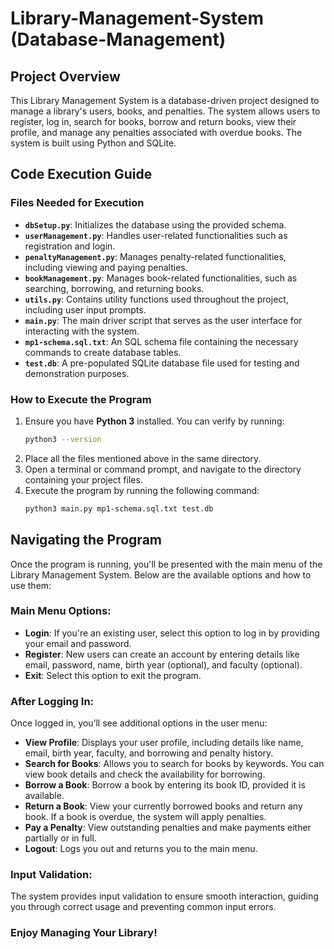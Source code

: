 
# Library-Management-System (Database-Management)

## Project Overview
This Library Management System is a database-driven project designed to manage a library's users, books, and penalties. The system allows users to register, log in, search for books, borrow and return books, view their profile, and manage any penalties associated with overdue books. The system is built using Python and SQLite.

## Code Execution Guide

### Files Needed for Execution
- **`dbSetup.py`**: Initializes the database using the provided schema.
- **`userManagement.py`**: Handles user-related functionalities such as registration and login.
- **`penaltyManagement.py`**: Manages penalty-related functionalities, including viewing and paying penalties.
- **`bookManagement.py`**: Manages book-related functionalities, such as searching, borrowing, and returning books.
- **`utils.py`**: Contains utility functions used throughout the project, including user input prompts.
- **`main.py`**: The main driver script that serves as the user interface for interacting with the system.
- **`mp1-schema.sql.txt`**: An SQL schema file containing the necessary commands to create database tables.
- **`test.db`**: A pre-populated SQLite database file used for testing and demonstration purposes.

### How to Execute the Program
1. Ensure you have **Python 3** installed. You can verify by running:
   ```bash
   python3 --version
   ```
2. Place all the files mentioned above in the same directory.
3. Open a terminal or command prompt, and navigate to the directory containing your project files.
4. Execute the program by running the following command:
   ```bash
   python3 main.py mp1-schema.sql.txt test.db
   ```

## Navigating the Program
Once the program is running, you'll be presented with the main menu of the Library Management System. Below are the available options and how to use them:

### Main Menu Options:
- **Login**: If you're an existing user, select this option to log in by providing your email and password.
- **Register**: New users can create an account by entering details like email, password, name, birth year (optional), and faculty (optional).
- **Exit**: Select this option to exit the program.

### After Logging In:
Once logged in, you’ll see additional options in the user menu:

- **View Profile**: Displays your user profile, including details like name, email, birth year, faculty, and borrowing and penalty history.
- **Search for Books**: Allows you to search for books by keywords. You can view book details and check the availability for borrowing.
- **Borrow a Book**: Borrow a book by entering its book ID, provided it is available.
- **Return a Book**: View your currently borrowed books and return any book. If a book is overdue, the system will apply penalties.
- **Pay a Penalty**: View outstanding penalties and make payments either partially or in full.
- **Logout**: Logs you out and returns you to the main menu.

### Input Validation:
The system provides input validation to ensure smooth interaction, guiding you through correct usage and preventing common input errors.

### Enjoy Managing Your Library!
